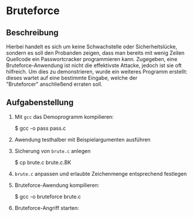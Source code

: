 # Bruteforce
## Beschreibung
Hierbei handelt es sich um keine Schwachstelle oder Sicherheitslücke, sondern
es soll den Probanden zeigen, dass man bereits mit wenig Zeilen Quellcode ein
Passwortcracker programmieren kann. Zugegeben, eine Bruteforce-Anwendung ist
nicht die effektivste Attacke, jedoch ist sie oft hilfreich. Um dies zu
demonstrieren, wurde ein weiteres Programm erstellt: dieses wartet auf eine
bestimmte Eingabe, welche der "Bruteforcer" anschließend erraten soll.

## Aufgabenstellung
1. Mit `gcc` das Demoprogramm kompilieren: 

    $ gcc -o pass pass.c

1. Awendung testhalber mit Beispielargumenten ausführen
1. Sicherung von `brute.c` anlegen

    $ cp brute.c brute.c.BK

1. `brute.c` anpassen und erlaubte Zeichenmenge entsprechend festlegen
1. Bruteforce-Awendung kompilieren:  

    $ gcc -o bruteforce brute.c

1. Bruteforce-Angriff starten:
